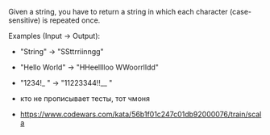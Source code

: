 Given a string, you have to return a string in which each character (case-sensitive) is repeated once.

Examples (Input -> Output):
* "String"      -> "SSttrriinngg"
* "Hello World" -> "HHeelllloo  WWoorrlldd"
* "1234!_ "     -> "11223344!!__  "

* кто не прописывает тесты, тот чмоня
* https://www.codewars.com/kata/56b1f01c247c01db92000076/train/scala